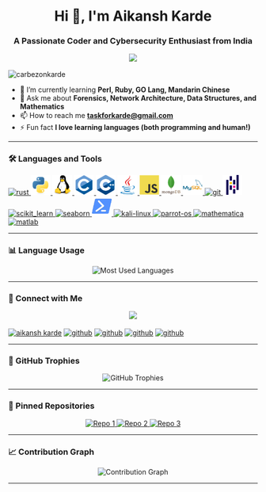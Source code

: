 <h1 align="center">Hi 👋, I'm Aikansh Karde</h1>
<h3 align="center">A Passionate Coder and Cybersecurity Enthusiast from India</h3>

<p align="center">
  <img src="https://darkintheboy.com/wp-content/uploads/2014/02/tumblr_mvv8m3wzei1r9e2uvo1_500.gif" width="500"/>
</p>

<p align="left"> <img src="https://komarev.com/ghpvc/?username=carbezonkarde&label=Profile%20views&color=0e75b6&style=flat" alt="carbezonkarde" /> </p>

- 🌱 I’m currently learning **Perl, Ruby, GO Lang, Mandarin Chinese**  
- 💬 Ask me about **Forensics, Network Architecture, Data Structures, and Mathematics**  
- 📫 How to reach me **taskforkarde@gmail.com** 
- ⚡ Fun fact **I love learning languages (both programming and human!)**  

---

### 🛠️ Languages and Tools

<p align="left">
  <a href="https://www.rust-lang.org" target="_blank" rel="noreferrer"> <img src="https://upload.wikimedia.org/wikipedia/commons/thumb/d/d5/Rust_programming_language_black_logo.svg/1200px-Rust_programming_language_black_logo.svg.png" alt="rust" width="40" height="40"/> </a>
  <a href="https://www.python.org" target="_blank" rel="noreferrer"> <img src="https://raw.githubusercontent.com/devicons/devicon/master/icons/python/python-original.svg" alt="python" width="40" height="40"/> </a>
  <a href="https://www.linux.org/" target="_blank" rel="noreferrer"> <img src="https://raw.githubusercontent.com/devicons/devicon/master/icons/linux/linux-original.svg" alt="linux" width="40" height="40"/> </a>
  <a href="https://www.cprogramming.com/" target="_blank" rel="noreferrer"> <img src="https://raw.githubusercontent.com/devicons/devicon/master/icons/c/c-original.svg" alt="c" width="40" height="40"/> </a>
  <a href="https://www.w3schools.com/cpp/" target="_blank" rel="noreferrer"> <img src="https://raw.githubusercontent.com/devicons/devicon/master/icons/cplusplus/cplusplus-original.svg" alt="cplusplus" width="40" height="40"/> </a>
  <a href="https://www.java.com" target="_blank" rel="noreferrer"> <img src="https://raw.githubusercontent.com/devicons/devicon/master/icons/java/java-original.svg" alt="java" width="40" height="40"/> </a>
  <a href="https://developer.mozilla.org/en-US/docs/Web/JavaScript" target="_blank" rel="noreferrer"> <img src="https://raw.githubusercontent.com/devicons/devicon/master/icons/javascript/javascript-original.svg" alt="javascript" width="40" height="40"/> </a>
  <a href="https://www.mongodb.com/" target="_blank" rel="noreferrer"> <img src="https://raw.githubusercontent.com/devicons/devicon/master/icons/mongodb/mongodb-original-wordmark.svg" alt="mongodb" width="40" height="40"/> </a>
  <a href="https://www.mysql.com/" target="_blank" rel="noreferrer"> <img src="https://raw.githubusercontent.com/devicons/devicon/master/icons/mysql/mysql-original-wordmark.svg" alt="mysql" width="40" height="40"/> </a>
  <a href="https://git-scm.com/" target="_blank" rel="noreferrer"> <img src="https://www.vectorlogo.zone/logos/git-scm/git-scm-icon.svg" alt="git" width="40" height="40"/> </a>
  <a href="https://pandas.pydata.org/" target="_blank" rel="noreferrer"> <img src="https://raw.githubusercontent.com/devicons/devicon/2ae2a900d2f041da66e950e4d48052658d850630/icons/pandas/pandas-original.svg" alt="pandas" width="40" height="40"/> </a>
  <a href="https://scikit-learn.org/" target="_blank" rel="noreferrer"> <img src="https://upload.wikimedia.org/wikipedia/commons/0/05/Scikit_learn_logo_small.svg" alt="scikit_learn" width="40" height="40"/> </a>
  <a href="https://seaborn.pydata.org/" target="_blank" rel="noreferrer"> <img src="https://seaborn.pydata.org/_images/logo-mark-lightbg.svg" alt="seaborn" width="40" height="40"/> </a>
  <a href="https://docs.microsoft.com/en-us/powershell/" target="_blank" rel="noreferrer"> <img src="https://raw.githubusercontent.com/devicons/devicon/master/icons/powershell/powershell-original.svg" alt="powershell" width="40" height="40"/> </a>
  <a href="https://www.kali.org/" target="_blank" rel="noreferrer"> <img src="https://upload.wikimedia.org/wikipedia/commons/thumb/2/2b/Kali-dragon-icon.svg/2048px-Kali-dragon-icon.svg.png" alt="kali-linux" width="40" height="40"/> </a>
  <a href="https://www.parrotsec.org/" target="_blank" rel="noreferrer"> <img src="https://img.icons8.com/color/600/parrot-security.png" alt="parrot-os" width="40" height="40"/> </a>
  <a href="https://www.wolfram.com/mathematica/" target="_blank" rel="noreferrer"> <img src="https://upload.wikimedia.org/wikipedia/commons/2/20/Mathematica_Logo.svg" alt="mathematica" width="40" height="40"/> </a>
  <a href="https://www.mathworks.com/products/matlab.html" target="_blank" rel="noreferrer"> <img src="https://upload.wikimedia.org/wikipedia/commons/2/21/Matlab_Logo.png" alt="matlab" width="40" height="40"/> </a>
</p>

---
### 📊 Language Usage

<p align="center">
  <img src="https://github-readme-stats.vercel.app/api/top-langs/?username=carbezonkarde&layout=compact&theme=radical" alt="Most Used Languages" />
</p>

---

### 🔗 Connect with Me

<p align="center">
  <img src="https://media.giphy.com/media/qgQUggAC3Pfv687qPC/giphy.gif" width="500"/>
</p>

<p align="left">
  <a href="https://www.linkedin.com/in/aikanshkarde/" target="blank"><img align="center" src="https://raw.githubusercontent.com/rahuldkjain/github-profile-readme-generator/master/src/images/icons/Social/linked-in-alt.svg" alt="aikansh karde" height="30" width="40" /></a>
  <a href="https://github.com/carbezonkarde" target="blank"><img align="center" src="https://raw.githubusercontent.com/rahuldkjain/github-profile-readme-generator/master/src/images/icons/Social/github.svg" alt="github" height="30" width="40" /></a>
  <a href="https://leetcode.com/u/taskforkarde/" target="blank"><img align="center" src="https://upload.wikimedia.org/wikipedia/commons/1/19/LeetCode_logo_black.png" alt="github" height="30" width="40" /></a>
  <a href="https://www.geeksforgeeks.org/user/user_cd6eyoo58nl/" target="blank"><img align="center" src="https://upload.wikimedia.org/wikipedia/commons/e/eb/GeeksForGeeks_logo.png" alt="github" height="30" width="40" /></a>
  <a href="https://myanimelist.net/profile/CarbonKnows" target="blank"><img align="center" src="https://upload.wikimedia.org/wikipedia/commons/7/7a/MyAnimeList_Logo.png" alt="github" height="30" width="40" /></a>
</p>

---

### 🎯 GitHub Trophies

<p align="center">
  <img src="https://github-profile-trophy.vercel.app/?username=carbezonkarde&theme=onedark&no-frame=true&row=1&column=5" alt="GitHub Trophies" />
</p>

---

### 📌 Pinned Repositories

<p align="center">
  <a href="https://github.com/carbezonkarde/Leet">
    <img src="https://github-readme-stats.vercel.app/api/pin/?username=carbezonkarde&repo=Leet&theme=radical" alt="Repo 1" />
  </a>
  <a href="https://github.com/carbezonkarde/GFG-Daily">
    <img src="https://github-readme-stats.vercel.app/api/pin/?username=carbezonkarde&repo=GFG-Daily&theme=radical" alt="Repo 2" />
  </a>
  <a href="https://github.com/carbezonkarde/HackerRank">
    <img src="https://github-readme-stats.vercel.app/api/pin/?username=carbezonkarde&repo=HackerRank&theme=radical" alt="Repo 3" />
  </a>
</p>

---

### 📈 Contribution Graph

<p align="center">
  <img src="https://github-readme-activity-graph.vercel.app/graph?username=carbezonkarde&theme=github-compact" alt="Contribution Graph" />
</p>

---



